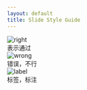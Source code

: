 ```yaml
---
layout: default
title: Slide Style Guide
---
```

<div class="ss-guide">
	<div class="ss-part">
		<img class="ss-part-img" src="http://peterpic.qiniudn.com/slide-right.png" alt="right">
		<div class="ss-part-desc">表示通过</div>
	</div>	
	<div class="ss-part">
		<img class="ss-part-img" src="http://peterpic.qiniudn.com/slide-wrong.png" alt="wrong">
		<div class="ss-part-desc">错误，不行</div>
	</div>	
	<div class="ss-part">
		<img class="ss-part-img" src="http://peterpic.qiniudn.com/slide-label.png" alt="label">
		<div class="ss-part-desc">标签，标注</div>
  </div>
</div>